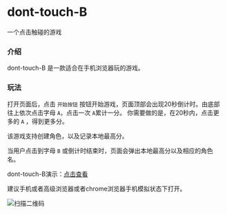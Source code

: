 # dont-touch-B
一个点击触碰的游戏

### 介绍

dont-touch-B 是一款适合在手机浏览器玩的游戏。

### 玩法

打开页面后，点击 `开始按钮` 按钮开始游戏，页面顶部会出现20秒倒计时。由底部往上依次点击字母 `A`，点击一次 `A`累计一分。 你需要做的是，在20秒内，点击更多的 `A` ，得到更多分。

该游戏支持创建角色，以及记录本地最高分。

当用户点击到字母 `B` 或倒计时结束时，页面会弹出本地最高分以及相应的角色名。

dont-touch-B演示：[点击查看](http://joy-yi0905.github.io/dont-touch-B/)

建议手机或者高级浏览器或者chrome浏览器手机模拟状态下打开。

![扫描二维码](http://joy-yi0905.github.io/dont-touch-B/images/qr.png) 
